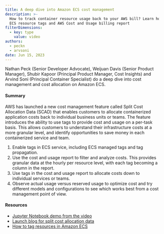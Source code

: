 ```yaml
---
title: A deep dive into Amazon ECS cost management
description: >-
  How to track container resource usage back to your AWS bill? Learn how to use
  ECS resource tags and AWS Cost and Usage billing report
filterDimensions:
  - key: type
    value: video
authors:
  - peckn
  - arvsoni
date: Jun 15, 2023
---
```


Nathan Peck (Senior Developer Advocate), Weijuan Davis (Senior Product Manager), Shubir Kapoor (Principal Product Manager, Cost Insights) and Arvind Soni (Principal Container Specialist) do a deep dive into cost management and cost allocation on Amazon ECS.

<youtube id="0s8KhOBHW7c" />

#### Summary

AWS has launched a new cost management feature called Split Cost Allocation Data (SCAD) that enables customers to allocate containerized application costs back to individual business units or teams. The feature introduces the ability to use tags to provide cost and usage on a per-task basis. This allows customers to understand their infrastructure costs at a more granular level, and identify opportunities to save money in each containerized service and team.

1. Enable tags in ECS service, including ECS managed tags and tag propagation.
2. Use the cost and usage report to filter and analyze costs. This provides granular data at the hourly per resource level, with each tag becoming a column in the report.
3. Use tags in the cost and usage report to allocate costs down to individual services or teams.
4. Observe actual usage versus reserved usage to optimize cost and try different models and configurations to see which works best from a cost management point of view.

#### Resources

- [Jupyter Notebook demo from the video](https://github.com/arvindsoni80/ecs-ec2-cost-split)
- [Launch blog for split cost allocation data](https://aws.amazon.com/blogs/aws-cloud-financial-management/la-improve-cost-visibility-of-containerized-applications-with-aws-split-cost-allocation-data-for-ecs-and-batch-jobs/)
- [How to tag resources in Amazon ECS](https://docs.aws.amazon.com/AmazonECS/latest/developerguide/ecs-using-tags.html)